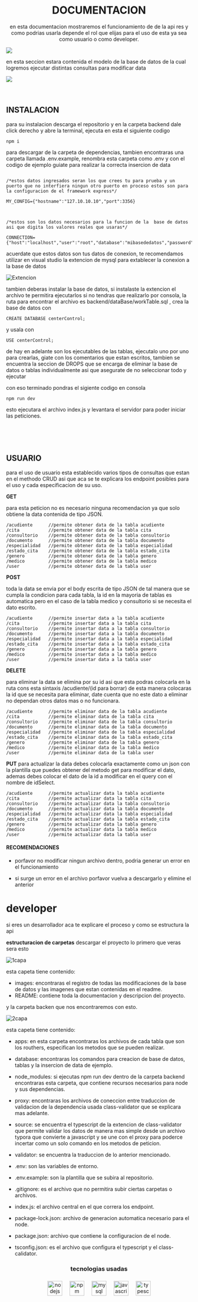 <h1 align="center">DOCUMENTACION</h1>
<p align="center"> en esta documentacion mostraremos el funcionamiento de de la api res y como podrias usarla depende el rol que elijas para el uso de esta ya sea como usuario o como developer.</p>
<img align="center" src="https://github.com/JuanDavidEscalanteCastaneda-Campus/citasNodeExpress/blob/main/images/citas.jpg?raw=true"></img>

en esta seccion estara contenida el modelo de la base de datos de la cual logremos ejecutar distintas consultas para modificar data

<img align="center" src="https://github.com/JuanDavidEscalanteCastaneda-Campus/citasNodeExpress/blob/main/images/database.png?raw=true"></img>
<br>
<br>
<br>

## INSTALACION

para su instalacion descarga el repositorio y en la carpeta backend dale click derecho y abre la terminal, ejecuta en esta el siguiente codigo 

```
npm i
```

para descargar de la carpeta de dependencias, tambien encontraras una carpeta llamada .env.example, renombra esta carpeta como .env y con el codigo de ejemplo guiate para realizar la correcta insercion de data

```

/*estos datos ingresados seran los que crees tu para prueba y un puerto que no interfiera ningun otro puerto en proceso estos son para la configuracion de el framework express*/

MY_CONFIG={"hostname":"127.10.10.10","port":3356}  



/*estos son los datos necesarios para la funcion de la  base de datos asi que digita los valores reales que usaras*/

CONNECTION={"host":"localhost","user":"root","database":"mibasededatos","password":"123","port":3306}

```
acuerdate que estos datos son tus datos de conexion, te recomendamos utilizar en visual studio la extencion de mysql para extablecer la conexion a la base de datos

![Extencion](https://github.com/JuanDavidEscalanteCastaneda-Campus/Auto_study_routes_creator/blob/main/images/extencion.png?raw=true)

tambien deberas instalar la base de datos, si instalaste la extencion el archivo te permitira ejecutarlos si no tendras que realizarlo por consola, la ruta para encontrar el archivo es backend/dataBase/workTable.sql , crea la base de datos con 
```
CREATE DATABASE centerControl;
```
y usala con
```
USE centerControl;
```
de hay en adelante son los ejecutables de las tablas, ejecutalo uno por uno para crearlas, giate con los comentarios que estan escritos, tambien se encuentra la seccion de DROPS que se encarga de eliminar la base de datos o tablas individualmente asi que asegurate de no seleccionar todo y ejecutar


con eso terminado pondras el sigiente codigo en consola

```
npm run dev
```

esto ejecutara el archivo index.js y levantara el servidor para poder iniciar las peticiones.


<br>
<br>
<br>

## USUARIO

para el uso de usuario esta establecido varios tipos de consultas que estan en el methodo CRUD asi que aca se te explicara los endpoint posibles para el uso y cada especificacion de su uso.

**GET**

para esta peticion no es necesario ninguna recomendacion ya que solo obtiene la data contenida de tipo JSON. 
``` 
/acudiente      //permite obtener data de la tabla acudiente
/cita           //permite obtener data de la tabla cita 
/consultorio    //permite obtener data de la tabla consultorio
/documento      //permite obtener data de la tabla documento
/especialidad   //permite obtener data de la tabla especialidad
/estado_cita    //permite obtener data de la tabla estado_cita
/genero         //permite obtener data de la tabla genero
/medico         //permite obtener data de la tabla medico
/user           //permite obtener data de la tabla user
```

**POST**

toda la data se envia por el body escrita de tipo JSON de tal manera que se cumpla la condicion para cada tabla, la id en la mayoria de tablas es automatica pero en el caso de la tabla medico y consultorio si se necesita el dato escrito.
``` 
/acudiente      //permite insertar data a la tabla acudiente
/cita           //permite insertar data a la tabla cita
/consultorio    //permite insertar data a la tabla consultorio
/documento      //permite insertar data a la tabla documento
/especialidad   //permite insertar data a la tabla especialidad
/estado_cita    //permite insertar data a la tabla estado_cita
/genero         //permite insertar data a la tabla genero
/medico         //permite insertar data a la tabla medico
/user           //permite insertar data a la tabla user
```


**DELETE**

para eliminar la data se elimina por su id asi que esta podras colocarla en la ruta cons esta sintaxis /acudiente/(id para borrar) de esta manera colocaras la id que se necesita para eliminar, date cuenta que no este dato a eliminar no dependan otros datos mas o no funcionara.
``` 
/acudiente      //permite eliminar data de la tabla acudiente
/cita           //permite eliminar data de la tabla cita 
/consultorio    //permite eliminar data de la tabla consultorio
/documento      //permite eliminar data de la tabla documento
/especialidad   //permite eliminar data de la tabla especialidad
/estado_cita    //permite eliminar data de la tabla estado_cita
/genero         //permite eliminar data de la tabla genero
/medico         //permite eliminar data de la tabla medico
/user           //permite eliminar data de la tabla user
```



**PUT**
para actualizar la data debes colocarla exactamente como un json con la plantilla que puedes obtener del metodo get para modificar el dato, ademas debes colocar el dato de la id a modificar en el query con el nombre de idSelect.
``` 
/acudiente      //permite actualizar data la tabla acudiente
/cita           //permite actualizar data la tabla cita 
/consultorio    //permite actualizar data la tabla consultorio
/documento      //permite actualizar data la tabla documento
/especialidad   //permite actualizar data la tabla especialidad
/estado_cita    //permite actualizar data la tabla estado_cita
/genero         //permite actualizar data la tabla genero
/medico         //permite actualizar data la tabla medico
/user           //permite actualizar data la tabla user
```

<h4>RECOMENDACIONES</h4>

* porfavor no modificar ningun archivo dentro, podria generar un error en el funcionamiento

* si surge un error en el archivo porfavor vuelva a descargarlo y elimine el anterior


# developer
si eres un desarrollador aca te explicare el proceso y como se estructura la api

**estructuracion de carpetas**
descargar el proyecto lo primero que veras sera esto

![1capa](https://github.com/JuanDavidEscalanteCastaneda-Campus/citasNodeExpress/blob/main/images/1.png?raw=true)

esta capeta tiene contenido:
* images: encontraras el registro de todas las modificaciones de la base de datos y las imagenes que estan contenidas en el readme.
* README: contiene toda la documentacion y descripcion del proyecto.

y la carpeta backen que nos encontraremos con esto.

![2capa](https://github.com/JuanDavidEscalanteCastaneda-Campus/citasNodeExpress/blob/main/images/2.png?raw=true)

esta capeta tiene contenido:
* apps: en esta carpeta encontraras los archivos de cada tabla que son los routhers, especifican los metodos que se pueden realizar.

* database: encontraras los comandos para creacion de base de datos, tablas y la insercion de data de ejemplo.

* node_modules: si ejecutas npm run dev dentro de la carpeta backend encontraras esta carpeta, que contiene recursos necesarios para node y sus dependencias.

* proxy: encontraras los archivos de coneccion entre traduccion de validacion de la dependencia usada class-validator que se explicara mas adelante.

* source: se encuentra el typescript de la extencion de class-validator que permite validar los datos de manera mas simple desde un archivo typora que convierte a javascript y se une con el proxy para poderce incertar como un solo comando en los metodos de peticion.

* validator: se encuentra la traduccion de lo anterior mencionado.

* .env: son las variables de entorno.

* .env.example: son la plantilla que se subira al repositorio.

* .gitignore: es el archivo que no permitira subir ciertas carpetas o archivos.

* index.js: el archivo central en el que correra los endpoint.

* package-lock.json: archivo de generacion automatica necesario para el node.

* package.json: archivo que contiene la configuracion de el node.

* tsconfig.json: es el archivo que configura el typescript y el class-calidator.

<h3 align="center">tecnologias usadas</h3>

###

<div align="center">
  <img src="https://cdn.jsdelivr.net/gh/devicons/devicon/icons/nodejs/nodejs-original.svg" height="40" alt="nodejs logo"  />
  <img width="12" />
  <img src="https://cdn.jsdelivr.net/gh/devicons/devicon/icons/npm/npm-original-wordmark.svg" height="40" alt="npm logo"  />
  <img width="12" />
  <img src="https://cdn.jsdelivr.net/gh/devicons/devicon/icons/mysql/mysql-original.svg" height="40" alt="mysql logo"  />
  <img width="12" />
  <img src="https://cdn.jsdelivr.net/gh/devicons/devicon/icons/javascript/javascript-original.svg" height="40" alt="javascript logo"  />
  <img width="12" />
  <img src="https://cdn.jsdelivr.net/gh/devicons/devicon/icons/typescript/typescript-original.svg" height="40" alt="typescript logo"  />
</div>

###